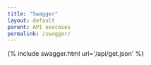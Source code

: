 ```yaml
---
title: "Swagger"
layout: default
parent: API usecases
permalink: /swagger/
---
```


{% include swagger.html url='/api/get.json' %}